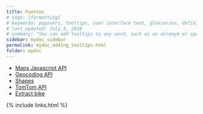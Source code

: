 ```yaml
---
title: Fuentes
# tags: [formatting]
# keywords: popovers, tooltips, user interface text, glossaries, definitions
# last_updated: July 3, 2016
# summary: "You can add tooltips to any word, such as an acronym or specialized term. Tooltips work well for glossary definitions, because you don't have to keep repeating the definition, nor do you assume the reader already knows the word's meaning."
sidebar: mydoc_sidebar
permalink: mydoc_adding_tooltips.html
folder: mydoc
---
```



* [Maps Javascript API](https://developers.google.com/maps/documentation/javascript/overview)
* [Geocoding API](https://developers.google.com/maps/documentation/geocoding/overview#place-id)
* [Shapes](https://developers.google.com/maps/documentation/javascript/shapes?hl=es-419)
* [TomTom API](https://developer.tomtom.com/content/routing-api-explorer#/Routing/get_routing__versionNumber__calculateRoute__locations___contentType_)
* [Extract bike](https://extract.bbbike.org/)
<!-- ## Creating tooltips -->
<!-- Because this theme is built on Bootstrap, you can simply use a specific attribute on an element to insert a tooltip. -->

<!-- Suppose you have a glossary.yml file inside your \_data folder. You could pull in that glossary definition like this: -->

<!-- {% raw %}
```html
<a href="#" data-toggle="tooltip" data-original-title="{{site.data.glossary.jekyll_platform}}">Jekyll</a> is my favorite tool for building websites.
``` -->
<!-- {% endraw %}

This renders to the following:

<a href="#" data-toggle="tooltip" data-original-title="{{site.data.glossary.jekyll_platform}}">Jekyll</a> is my favorite tool for building websites. -->

{% include links.html %}
